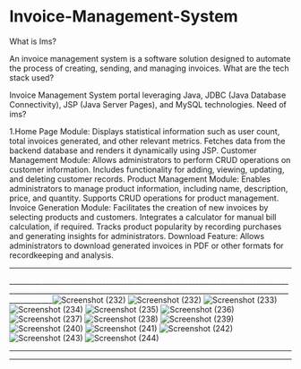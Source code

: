 # Invoice-Management-System

What is Ims?

An invoice management system is a software solution designed to automate the process of creating, sending, and managing invoices.
What are the tech stack used?

Invoice Management System portal leveraging Java, JDBC (Java Database Connectivity), JSP (Java Server Pages), and MySQL technologies.
Need of ims?


1.Home Page Module: Displays statistical information such as user count, total invoices generated, and other relevant metrics. Fetches data from the backend database and renders it dynamically using JSP.
Customer Management Module: Allows administrators to perform CRUD operations on customer information. Includes functionality for adding, viewing, updating, and deleting customer records.
Product Management Module: Enables administrators to manage product information, including name, description, price, and quantity. Supports CRUD operations for product management.
Invoice Generation Module: Facilitates the creation of new invoices by selecting products and customers. Integrates a calculator for manual bill calculation, if required.
Tracks product popularity by recording purchases and generating insights for administrators.
Download Feature: Allows administrators to download generated invoices in PDF or other formats for recordkeeping and analysis.
_______________________________________________________________________________________________________________________________________________________________________
________________________________________________________________________________________________________________________________________________________________________![Screenshot (232)](https://github.com/Subhomoy21/Invoice-Management-System/assets/104619658/a6b54c2b-02ef-4eb0-8990-676ae0ce9500)
![Screenshot (232)](https://github.com/Subhomoy21/Invoice-Management-System/assets/104619658/dd54e253-7f84-4914-a98b-14da6f34f18f)
![Screenshot (233)](https://github.com/Subhomoy21/Invoice-Management-System/assets/104619658/e248b439-383a-4d50-9134-9f2b6397bde3)
![Screenshot (234)](https://github.com/Subhomoy21/Invoice-Management-System/assets/104619658/cde6e7fa-bf0a-4aff-9b4d-a0ed19fb9573)
![Screenshot (235)](https://github.com/Subhomoy21/Invoice-Management-System/assets/104619658/ca003089-ba1b-4d4d-bd7a-96136fdd6b20)
![Screenshot (236)](https://github.com/Subhomoy21/Invoice-Management-System/assets/104619658/fc4a39c6-99e7-4a07-aee6-10e7c144050b)
![Screenshot (237)](https://github.com/Subhomoy21/Invoice-Management-System/assets/104619658/2d9d24bd-88d5-4706-a840-e3b697d33726)
![Screenshot (238)](https://github.com/Subhomoy21/Invoice-Management-System/assets/104619658/7a2c4e8a-af4c-4ab7-b17c-b772efa9282b)
![Screenshot (239)](https://github.com/Subhomoy21/Invoice-Management-System/assets/104619658/712b75da-bc60-43b3-a59f-f4e0e3cf5b46)
![Screenshot (240)](https://github.com/Subhomoy21/Invoice-Management-System/assets/104619658/e4b3b476-59ca-41bf-8528-74de36bdf6f4)
![Screenshot (241)](https://github.com/Subhomoy21/Invoice-Management-System/assets/104619658/e87ce4d6-cc61-4f10-8b2f-c65d00b02fd8)
![Screenshot (242)](https://github.com/Subhomoy21/Invoice-Management-System/assets/104619658/37709173-ab76-480b-a0ae-ff79792aca13)
![Screenshot (243)](https://github.com/Subhomoy21/Invoice-Management-System/assets/104619658/f6b7c80e-b49d-45ee-a0df-dcd8fbb6d3f7)
![Screenshot (244)](https://github.com/Subhomoy21/Invoice-Management-System/assets/104619658/dd087d2f-4f1e-477a-9471-7866d80737c5)

_______________________________________________________________________________________________________________________________________________________________________
_______________________________________________________________________________________________________________________________________________________________________
